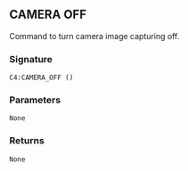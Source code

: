 ## CAMERA OFF

Command to turn camera image capturing off.


### Signature

`C4:CAMERA_OFF ()`


### Parameters

`None`


### Returns

`None`